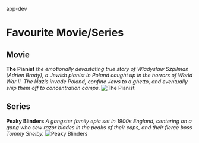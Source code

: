 app-dev
# Favourite Movie/Series 
## Movie
**The Pianist**
*the emotionally devastating true story of Wladyslaw Szpilman (Adrien Brody), a Jewish pianist in Poland caught up in the horrors of World War II. The Nazis invade Poland, confine Jews to a ghetto, and eventually ship them off to concentration camps.*
![![The Pianist](/assets/images/pianist.jpg "The Pianist")](https://images-wixmp-ed30a86b8c4ca887773594c2.wixmp.com/f/5d608093-250f-4039-967f-ea8b3a36c56f/dd62puc-e26eb77b-1dac-4e22-8371-f9a59749e287.png?token=eyJ0eXAiOiJKV1QiLCJhbGciOiJIUzI1NiJ9.eyJzdWIiOiJ1cm46YXBwOjdlMGQxODg5ODIyNjQzNzNhNWYwZDQxNWVhMGQyNmUwIiwiaXNzIjoidXJuOmFwcDo3ZTBkMTg4OTgyMjY0MzczYTVmMGQ0MTVlYTBkMjZlMCIsIm9iaiI6W1t7InBhdGgiOiJcL2ZcLzVkNjA4MDkzLTI1MGYtNDAzOS05NjdmLWVhOGIzYTM2YzU2ZlwvZGQ2MnB1Yy1lMjZlYjc3Yi0xZGFjLTRlMjItODM3MS1mOWE1OTc0OWUyODcucG5nIn1dXSwiYXVkIjpbInVybjpzZXJ2aWNlOmZpbGUuZG93bmxvYWQiXX0.0hMZhDe6z5x0REDCTUbHnFaQDVH2-hyRJPa3OyW1TLM)

## Series 
**Peaky Blinders**
*A gangster family epic set in 1900s England, centering on a gang who sew razor blades in the peaks of their caps, and their fierce boss Tommy Shelby.*
![![Peaky Blinders](/assets/images/peakyblinders.jpg "Peaky Blinders")](https://media.licdn.com/dms/image/v2/C5612AQGMtnu5kkWRhQ/article-cover_image-shrink_720_1280/article-cover_image-shrink_720_1280/0/1564131412082?e=2147483647&v=beta&t=jEDQwDE2mjJD_FPmQeib713qYSR4Jzws_4hYmmItmiM)



